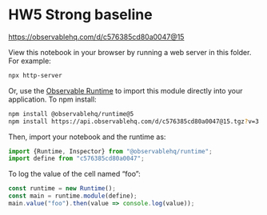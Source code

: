 # HW5 Strong baseline

https://observablehq.com/d/c576385cd80a0047@15

View this notebook in your browser by running a web server in this folder. For
example:

~~~sh
npx http-server
~~~

Or, use the [Observable Runtime](https://github.com/observablehq/runtime) to
import this module directly into your application. To npm install:

~~~sh
npm install @observablehq/runtime@5
npm install https://api.observablehq.com/d/c576385cd80a0047@15.tgz?v=3
~~~

Then, import your notebook and the runtime as:

~~~js
import {Runtime, Inspector} from "@observablehq/runtime";
import define from "c576385cd80a0047";
~~~

To log the value of the cell named “foo”:

~~~js
const runtime = new Runtime();
const main = runtime.module(define);
main.value("foo").then(value => console.log(value));
~~~
